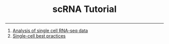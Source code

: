 # <p align=center> scRNA Tutorial </p>


---

1. [Analysis of single cell RNA-seq data](https://www.singlecellcourse.org/index.html)
2. [Single-cell best practices](https://www.sc-best-practices.org/preamble.html)







